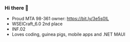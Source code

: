 ### Hi there 👋

- Proud MTA 98-361 owner: https://bit.ly/3e5s0lL
- WSEICraft_6.0 2nd place
- INF.02
- Loves coding, guinea pigs, mobile apps and .NET MAUI



<!--
**gal0wsky/gal0wsky** is a ✨ _special_ ✨ repository because its `README.md` (this file) appears on your GitHub profile.

Here are some ideas to get you started:

- 🔭 I’m currently working on ...
- 🌱 I’m currently learning ...
- 👯 I’m looking to collaborate on ...
- 🤔 I’m looking for help with ...
- 💬 Ask me about ...
- 📫 How to reach me: ...
- 😄 Pronouns: ...
- ⚡ Fun fact: ...
-->
